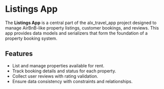 # Listings App

The **Listings App** is a central part of the alx_travel_app project designed to manage AirBnB-like property listings, customer bookings, and reviews. This app provides data models and serializers that form the foundation of a property booking system.

## Features

- List and manage properties available for rent.
- Track booking details and status for each property.
- Collect user reviews with rating validation.
- Ensure data consistency with constraints and relationships.
